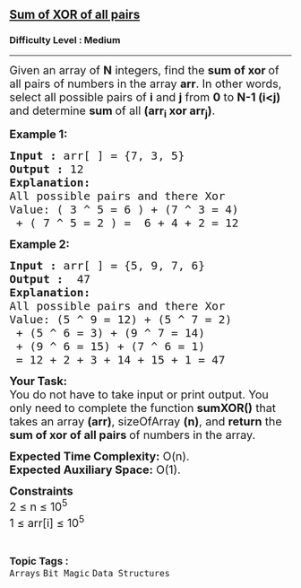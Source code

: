 <h2><a href="https://practice.geeksforgeeks.org/problems/sum-of-xor-of-all-pairs0723/1">Sum of XOR of all pairs</a></h2><h3>Difficulty Level : Medium</h3><hr><div class="problems_problem_content__Xm_eO"><p><span style="font-size: 20px;">Given an array of <strong>N</strong> integers, find the <strong>sum of xor </strong>of all pairs of numbers in the array <strong>arr</strong>. In other words, select all possible pairs of <strong>i</strong> and <strong>j</strong> from <strong>0</strong> to <strong>N-1 (i&lt;j)</strong> and determine <strong>sum </strong>of all <strong>(arr<sub>i</sub> xor arr<sub>j</sub>)</strong>.</span></p>
<p><span style="font-size: 20px;"><strong>Example 1:</strong></span></p>
<pre><span style="font-size: 20px;"><strong>Input :</strong> arr[ ] = {7, 3, 5}
<strong>Output :</strong> 12
<strong>Explanation:</strong>
All possible pairs and there Xor
Value: ( 3 ^ 5 = 6 ) + (7 ^ 3 = 4)
 + ( 7 ^ 5 = 2 ) =  6 + 4 + 2 = 12
</span></pre>
<p><span style="font-size: 20px;"><strong>Example 2:</strong></span></p>
<pre><span style="font-size: 20px;"><strong>Input :</strong> arr[ ] = {5, 9, 7, 6} <strong>
Output :</strong>  47<br><strong>Explanation:<br></strong>All possible pairs and there Xor<br>Value: (5 ^ 9 = 12) + (5 ^ 7 = 2)<br> + (5 ^ 6 = 3) + (9 ^ 7 = 14)<br> + (9 ^ 6 = 15) + (7 ^ 6 = 1)<br> = 12 + 2 + 3 + 14 + 15 + 1 = 47</span></pre>
<p><span style="font-size: 20px;"><strong>Your Task:</strong><br>You do not have to take input or print output. You only need to complete the function <strong>sumXOR()</strong> that takes an array <strong>(arr)</strong>, sizeOfArray <strong>(n)</strong>, and <strong>return</strong>&nbsp;the <strong>sum of xor of all pairs </strong>of numbers in the array.</span></p>
<p><span style="font-size: 20px;"><strong>Expected Time Complexity:</strong> O(n).<br><strong>Expected Auxiliary Space:</strong>&nbsp;O(1).</span></p>
<p><span style="font-size: 20px;"><strong>Constraints</strong><br>2 ≤ n ≤ 10<sup>5</sup><br>1 ≤ arr[i] ≤ 10<sup>5 </sup></span></p></div><br><p><span style=font-size:18px><strong>Topic Tags : </strong><br><code>Arrays</code>&nbsp;<code>Bit Magic</code>&nbsp;<code>Data Structures</code>&nbsp;